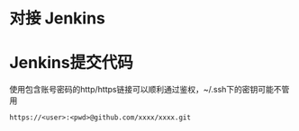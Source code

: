 # 对接 Jenkins

# Jenkins提交代码

使用包含账号密码的http/https链接可以顺利通过鉴权，~/.ssh下的密钥可能不管用
```
https://<user>:<pwd>@github.com/xxxx/xxxx.git
```